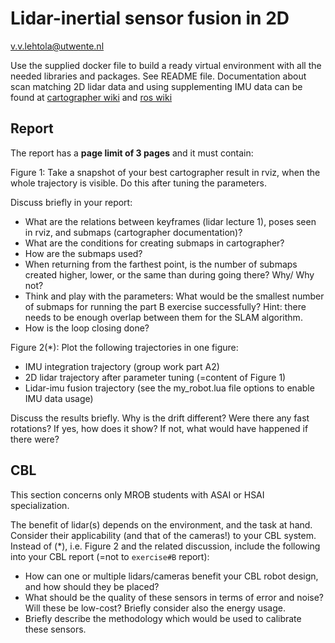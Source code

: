 # Lidar-inertial sensor fusion in 2D
v.v.lehtola@utwente.nl

Use the supplied docker file to build a ready virtual environment with all the needed libraries and packages. See README file. Documentation about scan matching 2D lidar data and using supplementing IMU data can be found at [cartographer wiki](http://wiki.ros.org/cartographer) 
and [ros wiki](http://wiki.ros.org/laser_scan_matcher) 

## Report

The report has a **page limit of 3 pages** and it must contain:

Figure 1: Take a snapshot of your best cartographer result in rviz, when the whole trajectory is visible. Do this after tuning the parameters.

Discuss briefly in your report:
-	What are the relations between keyframes (lidar lecture 1), poses seen in rviz, and submaps (cartographer documentation)?
-	What are the conditions for creating submaps in cartographer?
-	How are the submaps used?
-	When returning from the farthest point, is the number of submaps created higher, lower, or the same than during going there? Why/ Why not?
-	Think and play with the parameters: What would be the smallest number of submaps for running the part B exercise successfully? Hint: there needs to be enough overlap between them for the SLAM algorithm.
-	How is the loop closing done?

Figure 2(*): Plot the following trajectories in one figure:
-	IMU integration trajectory (group work part A2)
-	2D lidar trajectory after parameter tuning (=content of Figure 1)
-	Lidar-imu fusion trajectory (see the my_robot.lua file options to enable IMU data usage)

Discuss the results briefly. Why is the drift different? Were there any fast rotations? If yes, how does it show? If not, what would have happened if there were?

## CBL

This section concerns only MROB students with ASAI or HSAI specialization.

The benefit of lidar(s) depends on the environment, and the task at hand. Consider their applicability (and that of the cameras!) to your CBL system. Instead of (*), i.e. Figure 2 and the related discussion, include the following into your CBL report (=not to `exercise#B` report):

*  How can one or multiple lidars/cameras benefit your CBL robot design, and how should they be placed?
*  What should be the quality of these sensors in terms of error and noise? Will these be low-cost? Briefly consider also the energy usage.
*  Briefly describe the methodology which would be used to calibrate these sensors.
